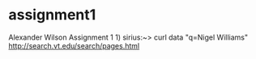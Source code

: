 # assignment1
Alexander Wilson
Assignment 1
1)
sirius:~> curl data
"q=Nigel Williams" http://search.vt.edu/search/pages.html
<!DOCTYPE html>
<html lang="en">
<head>
<meta httpequiv="
ContentType"
content="text/html; charset=utf8"
/>
<meta httpequiv="
XUACompatible"
content="IE=edge" />
<meta name="viewport" content="width=devicewidth,
initialscale=
1.0" />
<title>Virginia Tech | Search Web</
title>
<link rel="shortcut icon" type="image/xicon"
href="//www.assets.cms.vt.edu/images/favicon.ico"
/>
<link rel="stylesheet" href="/search/assets/css/base.css" type="text/css" media="screen" />
<link rel="stylesheet" href="/search/assets/css/enhanced.css" type="text/css" media="screen" />
<script type="text/javascript"
src="//www.assets.cms.vt.edu/jquery/archives/jquery1.10.
latest.min.js"></script>
<script type="text/javascript" src="/search/assets/js/search_utils.js"></script>
<script type="text/javascript" src="/search/assets/js/search_pages.js"></script>
</head>
<body>
<div class="vt_skip">
<h2><a id="vtskiptomenu">
Skip Menu</a></h2>
<ul>
<li><a href="#vtskiptosearch">
Skip to Search</a></li>
<li><a href="#vtskiptoresults">
Skip to Results</a></li>
</ul>
</div>
<div id="container">
<div id="header_container">
<!BEGIN
HEADER >
<div id="header">
<div id="vt_logo">
<a id="vt_home_btn" title="Virginia Tech" href="http://www.vt.edu"></a>
</div>
<div id="vt_utilities">
<ul id="vt_toplinks">
<li><a href="http://www.vtnews.vt.edu">News</a></li>
<li><a href="http://www.calendar.vt.edu">Calendar</a></li>
<li><a href="http://www.givingto.vt.edu">Giving</a></li>
<li><a href="http://www.lib.vt.edu">Libraries</a></li>
<li><a href="http://maps.vt.edu">Maps &amp;
Locations</a></li>
<li><a href="http://www.vt.edu/az_index/index.html">A to Z Index</a></li>
</ul>
<ul id="vt_student_tools">
<li><a
href="https://banweb.banner.vt.edu/ssb/prod/twbkwbis.P_WWWLogin">Hokie
Spa</a></li>
<li><a href="https://scholar.vt.edu/portal">Scholar</a></li>
<li><a href="https://my.vt.edu/">My VT</a></li>
</ul>
<ul id="vt_we_remember">
<li><a href="http://www.weremember.vt.edu">We Remember</a></li>
</ul>
</div>
</div>
<!END
HEADER >
</div>
<div id="content_container">
<div id="content">
<div class="vt_skip">
<a href="#vtskiptomenu">
Return to Skip Menu</a>
<h2><a id="vtskiptosearch">
Search</a></h2>
</div>
<div id="vt_search_block">
<form action="#" onSubmit="return executeQuery()" method="get"
name="vt_search_form" id="vt_header_search_form">
<input type="text" maxlength="50" placeholder="Search pages
and people" name="q"
value="Nigel Williams" id="vt_search_box"
autocomplete="off"/>
<button id="vt_go_button">
<span class="vt_skip">Search</span>
</button>
</form>
</div>
<div id="navigation">
<ul>
<li class="current"><a href="#">VT Web</a></li>
<li>
<a
href="people.html;jsessionid=E79F304A8A153027C8C3C7BA58A98F2E.mtprod3?
q=Nigel+W
illiams" id="vtpeoplenav">
People</a>
</li>
</ul>
</div>
<div class="vt_skip">
<a href="#vtskiptomenu">
Return to Skip Menu</a>
<h2><a id="vtskiptoresults">
Results</a></h2>
</div>
<div id="results">
<div id="vt_gcse_script">
<noscript>
<div class="noscript">
It looks like you have JavaScript turned off. See search results
<a
href="http://www.google.com?cx=012042020361247179657:wmrvw9b99ug&cof=FORID:11&ie=
UTF8&
q=Nigel Williams">here</a>.
</div>
</noscript>
<div id="vt_gcse_results" class="gcsesearchresultsonly"
dataresultsetsize="
7"
datagname="
vt_gcse_results">
</div>
</div>
</div>
<div id="rb_content">
<h2>Mobile Search</h2>
<p>
Want to find something while you are on the go? You can now
use VT
search with your <a href="/search/m">mobile</a> device.
</p>
<h2>Search Tips</h2>
<ul>
<li>
<p>
<strong>athletics sports</strong>: Finds all documents
that
contain both words, "athletics" as well as "sports"
</p>
</li>
<li>
<p>
<strong>"HokieBird"</strong>: Finds all documents that
contains
the exact phrase "HokieBird"
</p>
</li>
<li>
<p>
<strong>physics quantum</
strong>: Finds all
documents that
contain the word "physics" but excludes ones
containing the word
"quantum"
</p>
</li>
<li>
<p>
<strong>sports OR athletics</strong>: Finds all
documents that
contain at least one of the two words. The "OR" needs
to be
uppercase.
</p>
</li>
</ul>
</div>
</div>
</div>
<div id="footer_container">
<!BEGIN
FOOTER >
<div id="footer">
<ul>
<li><a href="http://www.bookstore.vt.edu">Bookstore</a></li>
<li><a href="http://www.jobs.vt.edu/">Jobs at Virginia Tech</a></li>
<li><a href="http://www.vt.edu/contacts/">Contact Us</a></li>
<li><a href="http://www.vt.edu/about/equalopportunity.
html">Equal
Opportunity</a></li>
</ul>
<ul>
<li><a
href="http://www.vt.edu/diversity/principlesofcommunity.
html">Principles
of Community</a></li>
<li><a href="http://www.vt.edu/about/privacy.html">Privacy
Statement</a></li>
<li><a href="http://www.vt.edu/about/acceptableuse.
html">Acceptable
Use Policy</a></li>
<li><a href="http://www.vt.edu/about/accessibility.html">Accessibility</a>
</li>
</ul>
<p>&copy; 2016 Virginia Polytechnic Institute and State University. <span
id="versionnumber">
VT Search: 2.4.3</span></p>
</div>
<!END
FOOTER >
</div>
</div>
<script type="text/javascript">
var gaJsHost = (("https:" == document.location.protocol) ? "https://ssl." : "http://www.");
document.write(unescape("%3Cscript src='" + gaJsHost + "googleanalytics.
com/ga.js'
type='text/javascript'%3E%3C/script%3E"));
</script>
<script type="text/javascript">
var pageTracker = _gat._getTracker("UA52174912")
;
pageTracker._trackPageview();
</script>
</body>
</html>

2)
from bs4 import BeautifulSoup #used to declare the location of the library and to import it
import requests #used to import the requests library to be used for declaring the
urls
import urllib2 #The main library used
url = raw_input("URL Please: ") #To allow the user to imput their own URL
response = requests.get(url) #Setting response to be the name of the urls
page = str(BeautifulSoup(response.content, 'html.parser')) #used to read the html file and to
access BS4
def urlextractor(page): #definiton for the website being parsed
start_link = page.find('href') #the inital link used to find links inside the page
if start_link == 1:
#If there is no links then no URI's exist
return None, 0
start_quote = page.find('"', start_link) #starts the url extraction process
end_quote = page.find('"', start_quote + 1) #
url = page[start_quote + 1: end_quote]
return url, end_quote
while True: #the loop to determine if a url will be produced
url, n = urlextractor(page)
page = page[n:]
if url: #if it exisits print if not then go back to the begging until
print url #there are no more start links
else:
break
3)
IN: O, P, M
OUT: A, B, C, G
SCC: D, H
Tendrils: I, J, K, L
Tubes: N
Disconnected: E, F
